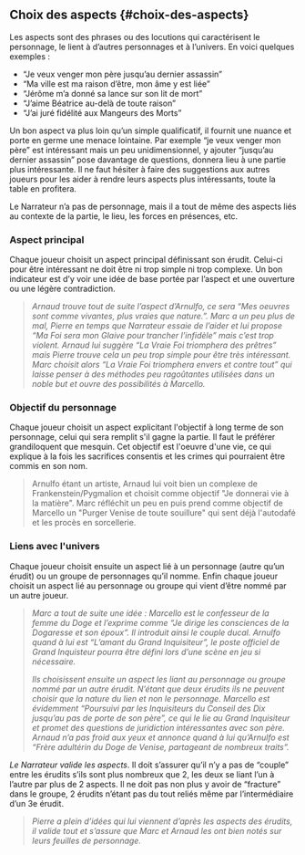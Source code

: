 ## Choix des aspects {#choix-des-aspects}

Les aspects sont des phrases ou des locutions qui caractérisent le personnage, le lient à d’autres personnages et à l’univers. En voici quelques exemples :

* “Je veux venger mon père jusqu’au dernier assassin”
* “Ma ville est ma raison d’être, mon âme y est liée”
* “Jérôme m’a donné sa lance sur son lit de mort”
* “J’aime Béatrice au-delà de toute raison”
* “J’ai juré fidélité aux Mangeurs des Morts”

Un bon aspect va plus loin qu’un simple qualificatif, il fournit une nuance et porte en germe une menace lointaine. Par exemple “je veux venger mon père” est intéressant mais un peu unidimensionnel, y ajouter “jusqu’au dernier assassin” pose davantage de questions, donnera lieu à une partie plus intéressante. Il ne faut hésiter à faire des suggestions aux autres joueurs pour les aider à rendre leurs aspects plus intéressants, toute la table en profitera.

Le Narrateur n’a pas de personnage, mais il a tout de même des aspects liés au contexte de la partie, le lieu, les forces en présences, etc.

### Aspect principal

Chaque joueur choisit un aspect principal définissant son érudit. Celui-ci pour être intéressant ne doit être ni trop simple ni trop complexe. Un bon indicateur est d’y voir une idée de base portée par l’aspect et une ouverture ou une légère contradiction.

> _Arnaud trouve tout de suite l’aspect d’Arnulfo, ce sera “Mes oeuvres sont comme vivantes, plus vraies que nature.”. Marc a un peu plus de mal, Pierre en temps que Narrateur essaie de l’aider et lui propose “Ma Foi sera mon Glaive pour trancher l’infidèle” mais c’est trop violent. Arnaud lui suggère “La Vraie Foi triomphera des prêtres” mais Pierre trouve cela un peu trop simple pour être très intéressant. Marc choisit alors “La Vraie Foi triomphera envers et contre tout” qui laisse penser à des méthodes peu ragoûtantes utilisées dans un noble but et ouvre des possibilités à Marcello._

### Objectif du personnage

Chaque joueur choisit un aspect explicitant l'objectif à long terme de son personnage, celui qui sera remplit s'il gagne la partie. Il faut le préférer grandiloquent que mesquin. Cet objectif est l'oeuvre d'une vie, ce qui explique à la fois les sacrifices consentis et les crimes qui pourraient être commis en son nom.

> Arnulfo étant un artiste, Arnaud lui voit bien un complexe de Frankenstein\/Pygmalion et choisit comme objectif "Je donnerai vie à la matière". Marc réfléchit un peu en puis prend comme objectif de Marcello un "Purger Venise de toute souillure" qui sent déjà l'autodafé et les procès en sorcellerie.

### Liens avec l'univers

Chaque joueur choisit ensuite un aspect lié à un personnage \(autre qu’un érudit\) ou un groupe de personnages qu’il nomme. Enfin chaque joueur choisit un aspect lié au personnage ou groupe qui vient d’être nommé par un autre joueur.

> _Marc a tout de suite une idée : Marcello est le confesseur de la femme du Doge et l’exprime comme “Je dirige les consciences de la Dogaresse et son époux”. Il introduit ainsi le couple ducal. Arnulfo quand à lui est “L’amant du Grand Inquisiteur”, le poste officiel de Grand Inquisteur pourra être défini lors d’une scène en jeu si nécessaire._
> 
> _Ils choisissent ensuite un aspect les liant au personnage ou groupe nommé par un autre érudit. N’étant que deux érudits ils ne peuvent choisir que la nature du lien et non le personnage. Marcello est évidemment “Poursuivi par les Inquisiteurs du Conseil des Dix jusqu’au pas de porte de son père”, ce qui le lie au Grand Inquisiteur et promet des questions de juridiction intéressantes avec son père. Arnaud n’a pas froid aux yeux et annonce quand à lui qu’Arnulfo est “Frère adultérin du Doge de Venise, partageant de nombreux traits”._

_Le Narrateur valide les aspects_. Il doit s’assurer qu’il n’y a pas de “couple” entre les érudits s’ils sont plus nombreux que 2, les deux se liant l’un à l’autre par plus de 2 aspects. Il ne doit pas non plus y avoir de “fracture” dans le groupe, 2 érudits n’étant pas du tout reliés même par l’intermédiaire d’un 3e érudit.

> _Pierre a plein d’idées qui lui viennent d’après les aspects des érudits, il valide tout et s’assure que Marc et Arnaud les ont bien notés sur leurs feuilles de personnage._

